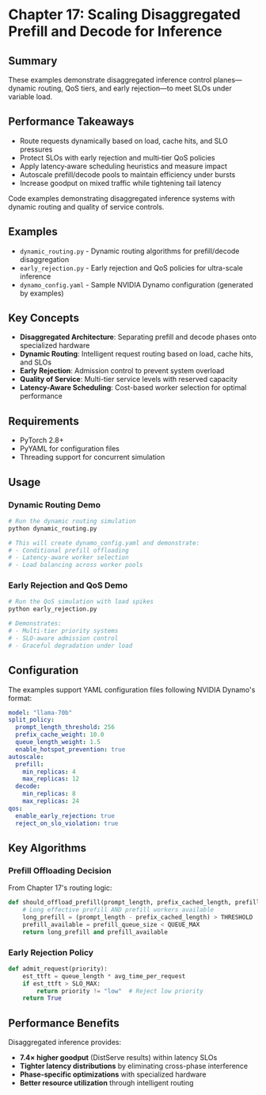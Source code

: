 # Chapter 17: Scaling Disaggregated Prefill and Decode for Inference

## Summary
These examples demonstrate disaggregated inference control planes—dynamic routing, QoS tiers, and early rejection—to meet SLOs under variable load.

## Performance Takeaways
- Route requests dynamically based on load, cache hits, and SLO pressures
- Protect SLOs with early rejection and multi‑tier QoS policies
- Apply latency‑aware scheduling heuristics and measure impact
- Autoscale prefill/decode pools to maintain efficiency under bursts
- Increase goodput on mixed traffic while tightening tail latency

Code examples demonstrating disaggregated inference systems with dynamic routing and quality of service controls.

## Examples

- `dynamic_routing.py` - Dynamic routing algorithms for prefill/decode disaggregation
- `early_rejection.py` - Early rejection and QoS policies for ultra-scale inference
- `dynamo_config.yaml` - Sample NVIDIA Dynamo configuration (generated by examples)

## Key Concepts

- **Disaggregated Architecture**: Separating prefill and decode phases onto specialized hardware
- **Dynamic Routing**: Intelligent request routing based on load, cache hits, and SLOs
- **Early Rejection**: Admission control to prevent system overload
- **Quality of Service**: Multi-tier service levels with reserved capacity
- **Latency-Aware Scheduling**: Cost-based worker selection for optimal performance

## Requirements

- PyTorch 2.8+
- PyYAML for configuration files
- Threading support for concurrent simulation

## Usage

### Dynamic Routing Demo
```bash
# Run the dynamic routing simulation
python dynamic_routing.py

# This will create dynamo_config.yaml and demonstrate:
# - Conditional prefill offloading
# - Latency-aware worker selection  
# - Load balancing across worker pools
```

### Early Rejection and QoS Demo
```bash
# Run the QoS simulation with load spikes
python early_rejection.py

# Demonstrates:
# - Multi-tier priority systems
# - SLO-aware admission control
# - Graceful degradation under load
```

## Configuration

The examples support YAML configuration files following NVIDIA Dynamo's format:

```yaml
model: "llama-70b"
split_policy:
  prompt_length_threshold: 256
  prefix_cache_weight: 10.0
  queue_length_weight: 1.5
  enable_hotspot_prevention: true
autoscale:
  prefill:
    min_replicas: 4
    max_replicas: 12
  decode:
    min_replicas: 8
    max_replicas: 24
qos:
  enable_early_rejection: true
  reject_on_slo_violation: true
```

## Key Algorithms

### Prefill Offloading Decision
From Chapter 17's routing logic:
```python
def should_offload_prefill(prompt_length, prefix_cached_length, prefill_queue_size):
    # Long effective prefill AND prefill workers available
    long_prefill = (prompt_length - prefix_cached_length) > THRESHOLD
    prefill_available = prefill_queue_size < QUEUE_MAX
    return long_prefill and prefill_available
```

### Early Rejection Policy
```python
def admit_request(priority):
    est_ttft = queue_length * avg_time_per_request
    if est_ttft > SLO_MAX:
        return priority != "low"  # Reject low priority
    return True
```

## Performance Benefits

Disaggregated inference provides:
- **7.4× higher goodput** (DistServe results) within latency SLOs
- **Tighter latency distributions** by eliminating cross-phase interference
- **Phase-specific optimizations** with specialized hardware
- **Better resource utilization** through intelligent routing
